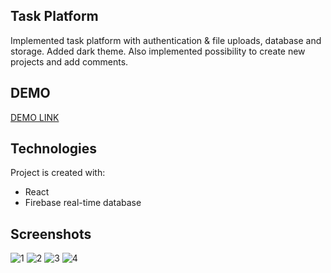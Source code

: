 ## Task Platform
Implemented task platform with authentication & file uploads, database and storage.
Added dark theme. Also implemented possibility to create new projects and add comments.

## DEMO
[DEMO LINK]([https://task-platform.netlify.app])

## Technologies
Project is created with:
* React
* Firebase real-time database

## Screenshots
![1](https://github.com/Ir-ra/Task-Platform/assets/110158698/99161e8c-20a0-4e56-afdb-01c1558634bf)
![2](https://github.com/Ir-ra/Task-Platform/assets/110158698/cbeb2bb6-e12a-4873-95e0-9cee97879b09)
![3](https://github.com/Ir-ra/Task-Platform/assets/110158698/72745020-8a57-4395-9b95-676f16893eed)
![4](https://github.com/Ir-ra/Task-Platform/assets/110158698/4db64083-e772-4a89-97f9-0636249eb5dc)
